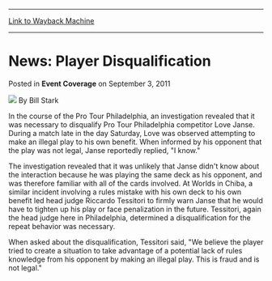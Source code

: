 
---
[Link to Wayback Machine](https://web.archive.org/web/20170618043649/http://magic.wizards.com/en/articles/archive/event-coverage/news-player-disqualification-2011-09-03-0)

[_metadata_:author]:- "Bill Stark"
[_metadata_:description]:- "In the course of the Pro Tour Philadelphia, an investigation revealed that it was necessary to disqualify Pro Tour Philadelphia competitor Love Janse. During a match late in the day Saturday, Love was observed attempting to make an illegal play to his own benefit. When informed by his opponent that the play was not legal, Janse reportedly replied, `I know.`"
[_metadata_:generator]:- "Drupal 7 (http://drupal.org)"
[_metadata_:node]:- "508956"
[_metadata_:publish_date]:- "2011-09-03"
[_metadata_:source]:- "div-main-content"
[_metadata_:title]:- "News: Player Disqualification"
[_metadata_:wayback_capture_timestamp]:- "2017-06-18 04:36:49"
[_metadata_:wayback_raw_url]:- "https://web.archive.org/web/20170618043649id_/http://magic.wizards.com/en/articles/archive/event-coverage/news-player-disqualification-2011-09-03-0"
[_metadata_:wayback_url]:- "http://magic.wizards.com/en/articles/archive/event-coverage/news-player-disqualification-2011-09-03-0"
---


News: Player Disqualification
=============================



 Posted in **Event Coverage**
 on September 3, 2011 






![](https://media.magic.wizards.com/styles/auth_small/public/images/person/authorpic_BillStark.jpg)
By Bill Stark











In the course of the Pro Tour Philadelphia, an investigation revealed that it was necessary to disqualify Pro Tour Philadelphia competitor Love Janse. During a match late in the day Saturday, Love was observed attempting to make an illegal play to his own benefit. When informed by his opponent that the play was not legal, Janse reportedly replied, "I know."


The investigation revealed that it was unlikely that Janse didn't know about the interaction because he was playing the same deck as his opponent, and was therefore familiar with all of the cards involved. At Worlds in Chiba, a similar incident involving a rules mistake with his own deck to his own benefit led head judge Riccardo Tessitori to firmly warn Janse that he would have to tighten up his play or face penalization in the future. Tessitori, again the head judge here in Philadelphia, determined a disqualification for the repeat behavior was necessary.


When asked about the disqualification, Tessitori said, "We believe the player tried to create a situation to take advantage of a potential lack of rules knowledge from his opponent by making an illegal play. This is fraud and is not legal."







